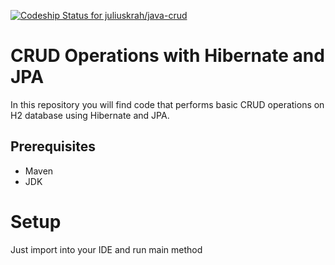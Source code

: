 [ ![Codeship Status for juliuskrah/java-crud](https://app.codeship.com/projects/e1e1f9d0-d361-0134-0c11-16d407f7e953/status?branch=master)](https://app.codeship.com/projects/201898)
# CRUD Operations with Hibernate and JPA
In this repository you will find code that performs basic CRUD operations on H2 database using Hibernate and JPA.

## Prerequisites
- Maven
- JDK

# Setup
Just import into your IDE and run main method
